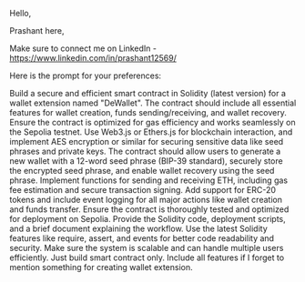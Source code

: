 Hello,

Prashant here,

Make sure to connect me on LinkedIn - https://www.linkedin.com/in/prashant12569/

Here is the prompt for your preferences:

Build a secure and efficient smart contract in Solidity (latest version) for a wallet extension named "DeWallet". The contract should include all essential features for wallet creation, funds sending/receiving, and wallet recovery. Ensure the contract is optimized for gas efficiency and works seamlessly on the Sepolia testnet. Use Web3.js or Ethers.js for blockchain interaction, and implement AES encryption or similar for securing sensitive data like seed phrases and private keys. The contract should allow users to generate a new wallet with a 12-word seed phrase (BIP-39 standard), securely store the encrypted seed phrase, and enable wallet recovery using the seed phrase. Implement functions for sending and receiving ETH, including gas fee estimation and secure transaction signing. Add support for ERC-20 tokens and include event logging for all major actions like wallet creation and funds transfer. Ensure the contract is thoroughly tested and optimized for deployment on Sepolia. Provide the Solidity code, deployment scripts, and a brief document explaining the workflow. Use the latest Solidity features like require, assert, and events for better code readability and security. Make sure the system is scalable and can handle multiple users efficiently.  Just build smart contract only. Include all features if I forget to mention something for creating wallet extension.

